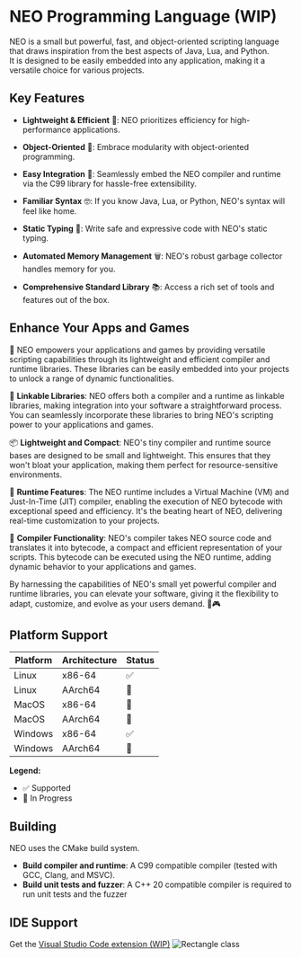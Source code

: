 # NEO Programming Language (WIP)

NEO is a small but powerful, fast, and object-oriented scripting language that draws inspiration from the best aspects of Java, Lua, and Python.<br>
It is designed to be easily embedded into any application, making it a versatile choice for various projects.

## Key Features

- **Lightweight & Efficient** 🚀: NEO prioritizes efficiency for high-performance applications.

- **Object-Oriented** 🧩: Embrace modularity with object-oriented programming.

- **Easy Integration** 🧬: Seamlessly embed the NEO compiler and runtime via the C99 library for hassle-free extensibility.

- **Familiar Syntax** 🤓: If you know Java, Lua, or Python, NEO's syntax will feel like home.

- **Static Typing** 📝: Write safe and expressive code with NEO's static typing.

- **Automated Memory Management** 🗑️: NEO's robust garbage collector handles memory for you.

- **Comprehensive Standard Library** 📚: Access a rich set of tools and features out of the box.

## Enhance Your Apps and Games

🚀 NEO empowers your applications and games by providing versatile scripting capabilities through its lightweight and efficient compiler and runtime libraries. These libraries can be easily embedded into your projects to unlock a range of dynamic functionalities.

🔗 **Linkable Libraries**: NEO offers both a compiler and a runtime as linkable libraries, making integration into your software a straightforward process. You can seamlessly incorporate these libraries to bring NEO's scripting power to your applications and games.

📦 **Lightweight and Compact**: NEO's tiny compiler and runtime source bases are designed to be small and lightweight. This ensures that they won't bloat your application, making them perfect for resource-sensitive environments.

🏃 **Runtime Features**: The NEO runtime includes a Virtual Machine (VM) and Just-In-Time (JIT) compiler, enabling the execution of NEO bytecode with exceptional speed and efficiency. It's the beating heart of NEO, delivering real-time customization to your projects.

📝 **Compiler Functionality**: NEO's compiler takes NEO source code and translates it into bytecode, a compact and efficient representation of your scripts. This bytecode can be executed using the NEO runtime, adding dynamic behavior to your applications and games.

By harnessing the capabilities of NEO's small yet powerful compiler and runtime libraries, you can elevate your software, giving it the flexibility to adapt, customize, and evolve as your users demand. 🔌🎮


## Platform Support

| Platform       | Architecture | Status  |
|----------------|--------------|---------|
| Linux          | x86-64       | ✅     |
| Linux          | AArch64      | 🚧     |
| MacOS          | x86-64       | 🚧     |
| MacOS          | AArch64      | 🚧     |
| Windows        | x86-64       | ✅     |
| Windows        | AArch64      | 🚧     |

**Legend:**
- ✅ Supported
- 🚧 In Progress

## Building

NEO uses the CMake build system.<br>
- <b>Build compiler and runtime</b>: A C99 compatible compiler (tested with GCC, Clang, and MSVC).<br>
- <b>Build unit tests and fuzzer</b>: A C++ 20 compatible compiler is required to run unit tests and the fuzzer

## IDE Support
Get the [Visual Studio Code extension (WIP)](https://github.com/MarioSieg/neo_vscode_extensions)
![Rectangle class](https://i.imgur.com/xTPbuT3.png)
